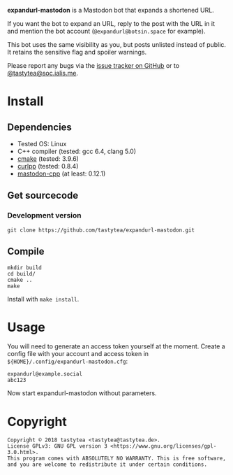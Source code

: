 **expandurl-mastodon** is a Mastodon bot that expands a shortened URL.

If you want the bot to expand an URL, reply to the post with the URL in it and
mention the bot account (`@expandurl@botsin.space` for example).

This bot uses the same visibility as you, but posts unlisted instead of public.
It retains the sensitive flag and spoiler warnings.

Please report any bugs via the
[issue tracker on GitHub](https://github.com/tastytea/expandurl-mastodon/issues)
or to [@tastytea@soc.ialis.me](https://soc.ialis.me/@tastytea).

# Install

## Dependencies

 * Tested OS: Linux
 * C++ compiler (tested: gcc 6.4, clang 5.0)
 * [cmake](https://cmake.org/) (tested: 3.9.6)
 * [curlpp](http://www.curlpp.org/) (tested: 0.8.4)
 * [mastodon-cpp](https://github.com/tastytea/mastodon-cpp) (at least: 0.12.1)

## Get sourcecode

### Development version

    git clone https://github.com/tastytea/expandurl-mastodon.git

## Compile

    mkdir build
    cd build/
    cmake ..
    make

Install with `make install`.

# Usage

You will need to generate an access token yourself at the moment. Create a
config file with your account and access token in
`${HOME}/.config/expandurl-mastodon.cfg`:

    expandurl@example.social
    abc123

Now start expandurl-mastodon without parameters.

# Copyright

    Copyright © 2018 tastytea <tastytea@tastytea.de>.
    License GPLv3: GNU GPL version 3 <https://www.gnu.org/licenses/gpl-3.0.html>.
    This program comes with ABSOLUTELY NO WARRANTY. This is free software,
    and you are welcome to redistribute it under certain conditions.
